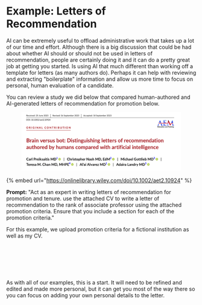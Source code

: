 # Example: Letters of Recommendation

AI can be extremely useful to offload administrative work that takes up a lot of our time and effort. Although there is a big discussion that could be had about whether AI should or should not be used in letters of recommendation, people are certainly doing it and it can do a pretty great job at getting you started. Is using AI that much different than working off a template for letters (as many authors do). Perhaps it can help with reviewing and extracting "boilerplate" information and allow us more time to focus on personal, human evaluation of a candidate.

You can review a study we did below that compared human-authored and AI-generated letters of recommendation for promotion below.

<figure><img src="../.gitbook/assets/Untitled.png" alt="" width="563"><figcaption></figcaption></figure>

{% embed url="https://onlinelibrary.wiley.com/doi/10.1002/aet2.10924" %}

**Prompt:** "Act as an expert in writing letters of recommendation for promotion and tenure. use the attached CV to write a letter of recommendation to the rank of associate professor using the attached promotion criteria. Ensure that you include a section for each of the promotion criteria."

For this example, we upload promotion criteria for a fictional institution as well as my CV.

<figure><img src="../.gitbook/assets/Screenshot 2024-08-29 at 12.07.14 PM.png" alt="" width="563"><figcaption></figcaption></figure>

<figure><img src="../.gitbook/assets/Screenshot 2024-08-29 at 12.07.25 PM.png" alt="" width="563"><figcaption></figcaption></figure>

<figure><img src="../.gitbook/assets/Screenshot 2024-08-29 at 12.07.34 PM.png" alt="" width="563"><figcaption></figcaption></figure>

As with all of our examples, this is a start. It will need to be refined and edited and made more personal, but it can get you most of the way there so you can focus on adding your own personal details to the letter.

